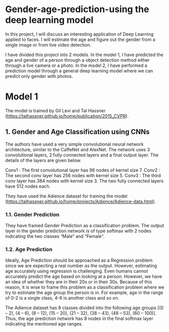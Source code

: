 # Gender-age-prediction-using the deep learning model

In this project, I will discuss an interesting application of Deep Learning applied to faces. I will estimate the age and figure out the gender from a single image or from live video detection.

I have divided this project into 2 models. In the model 1, I have predicted the age and gender of a person through a object detection method either through a live camera or a photo. In the model 2, I have performed a prediction model through a general deep learning model where we can predict only gender with photos.

# Model 1
The model is trained by Gil Levi and Tal Hassner (https://talhassner.github.io/home/publication/2015_CVPR). 

## 1. Gender and Age Classification using CNNs
The authors have used a very simple convolutional neural network architecture, similar to the CaffeNet and AlexNet. The network uses 3 convolutional layers, 2 fully connected layers and a final output layer. The details of the layers are given below.

Conv1 : The first convolutional layer has 96 nodes of kernel size 7.
Conv2 : The second conv layer has 256 nodes with kernel size 5.
Conv3 : The third conv layer has 384 nodes with kernel size 3.
The two fully connected layers have 512 nodes each.

They have used the Adience dataset for training the model (https://talhassner.github.io/home/projects/Adience/Adience-data.html).

### 1.1. Gender Prediction
They have framed Gender Prediction as a classification problem. The output layer in the gender prediction network is of type softmax with 2 nodes indicating the two classes “Male” and “Female”.

### 1.2. Age Prediction
Ideally, Age Prediction should be approached as a Regression problem since we are expecting a real number as the output. However, estimating age accurately using regression is challenging. Even humans cannot accurately predict the age based on looking at a person. However, we have an idea of whether they are in their 20s or in their 30s. Because of this reason, it is wise to frame this problem as a classification problem where we try to estimate the age group the person is in. For example, age in the range of 0-2 is a single class, 4-6 is another class and so on.

The Adience dataset has 8 classes divided into the following age groups [(0 – 2), (4 – 6), (8 – 12), (15 – 20), (21 – 32), (38 – 43), (48 – 53), (60 – 100)]. Thus, the age prediction network has 8 nodes in the final softmax layer indicating the mentioned age ranges.


